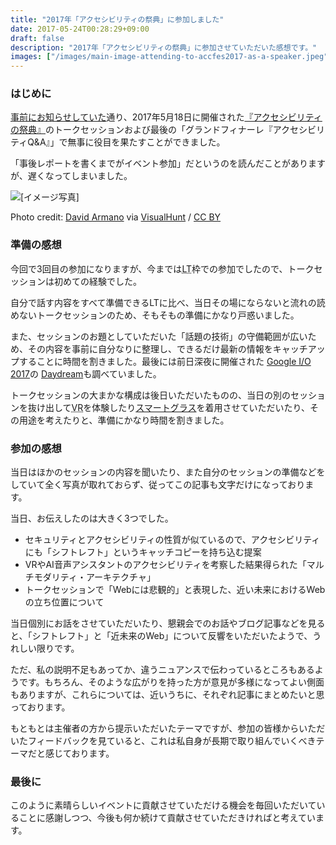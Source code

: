 ```yaml
---
title: "2017年「アクセシビリティの祭典」に参加しました"
date: 2017-05-24T00:28:29+09:00
draft: false
description: "2017年「アクセシビリティの祭典」に参加させていただいた感想です。"
images: ["/images/main-image-attending-to-accfes2017-as-a-speaker.jpeg"]
---
```


### はじめに

<a href="/ja/web-accessibility/events/will-attending-to-accfes2017-as-a-speaker/">事前にお知らせしていた</a>通り、2017年5月18日に開催された<a href="http://accfes.com/">『アクセシビリティの祭典』</a>のトークセッションおよび最後の「グランドフィナーレ『アクセシビリティQ&amp;A』」で無事に役目を果たすことができました。

「事後レポートを書くまでがイベント参加」だというのを読んだことがありますが、遅くなってしまいました。

<img class="entry-image" alt="[イメージ写真]" src="/images/main-image-attending-to-accfes2017-as-a-speaker.jpeg" />
<p class="entry-image-credit">Photo credit: <a href="https://www.flickr.com/photos/7855449@N02/4825678236/">David Armano</a> via <a href="https://visualhunt.com/re/7e816e">VisualHunt</a> / <a href="http://creativecommons.org/licenses/by/2.0/"> CC BY</a></p>

<!--more-->

### 準備の感想

<p>今回で3回目の参加になりますが、今までは<abbr title="Lightning Talks">LT</abbr>枠での参加でしたので、トークセッションは初めての経験でした。</p>
<p>自分で話す内容をすべて準備できるLTに比べ、当日その場にならないと流れの読めないトークセッションのため、そもそもの準備にかなり戸惑いました。</p>
<p>また、セッションのお題としていただいた「話題の技術」の守備範囲が広いため、その内容を事前に自分なりに整理し、できるだけ最新の情報をキャッチアップすることに時間を割きました。最後には前日深夜に開催された <a href="https://events.google.com/io/">Google I/O 2017</a>の
    <a href="https://vr.google.com/daydream/">Daydream</a>も調べていました。
</p>
<p>トークセッションの大まかな構成は後日いただいたものの、当日の別のセッションを抜け出して<abbr title="Virtual Reality">VR</abbr>を体験したり<a href="https://www.telepathywalker.com/">スマートグラス</a>を着用させていただいたり、その用途を考えたりと、準備にかなり時間を割きました。</p>
</section>
<section>
    <h3>参加の感想</h3>
    <p>当日はほかのセッションの内容を聞いたり、また自分のセッションの準備などをしていて全く写真が取れておらず、従ってこの記事も文字だけになっております。</p>
    <p>当日、お伝えしたのは大きく3つでした。</p>
    <ul>
        <li>セキュリティとアクセシビリティの性質が似ているので、アクセシビリティにも「シフトレフト」というキャッチコピーを持ち込む提案</li>
        <li>VRやAI音声アシスタントのアクセシビリティを考察した結果得られた「マルチモダリティ・アーキテクチャ」</li>
        <li>トークセッションで「Webには悲観的」と表現した、近い未来におけるWebの立ち位置について</li>
    </ul>
    <p>当日個別にお話をさせていただいたり、懇親会でのお話やブログ記事などを見ると、「シフトレフト」と「近未来のWeb」について反響をいただいたようで、うれしい限りです。</p>
    <p>ただ、私の説明不足もあってか、違うニュアンスで伝わっているところもあるようです。もちろん、そのような広がりを持った方が意見が多様になってよい側面もありますが、これらについては、近いうちに、それぞれ記事にまとめたいと思っております。</p>
    <p>もともとは主催者の方から提示いただいたテーマですが、参加の皆様からいただいたフィードバックを見ていると、これは私自身が長期で取り組んでいくべきテーマだと感じております。</p>
</section>
<section>
    <h3>最後に</h3>
    <p>このように素晴らしいイベントに貢献させていただける機会を毎回いただいていることに感謝しつつ、今後も何か続けて貢献させていただきければと考えています。</p>
</section>
